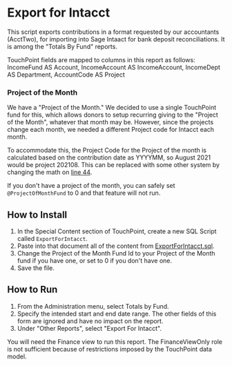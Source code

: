 # Export for Intacct

This script exports contributions in a format requested by our accountants (AcctTwo), for importing into Sage Intaact for 
bank deposit reconciliations.  It is among the "Totals By Fund" reports. 

TouchPoint fields are mapped to columns in this report as follows: 
    IncomeFund AS Account,
    IncomeAccount AS IncomeAccount,
    IncomeDept AS Department,
    AccountCode AS Project

### Project of the Month

We have a "Project of the Month." We decided to use a single TouchPoint fund for this, which allows donors to setup recurring giving to
the "Project of the Month", whatever that month may be. However, since the projects change each month, we needed a different
Project code for Intacct each month. 

To accommodate this, the Project Code for the Project of the month is calculated based on the contribution date as YYYYMM, so
August 2021 would be project 202108.  This can be replaced with some other system by changing the math on 
[line 44](ExportForIntacct.sql#L44). 

If you don't have a project of the month, you can safely set `@ProjectOfMonthFund` to 0 and that feature will not run. 

## How to Install

1. In the Special Content section of TouchPoint, create a new SQL Script called `ExportForIntacct`.  
1. Paste into that document all of the content from [ExportForIntacct.sql](ExportForIntacct.sql).  
1. Change the Project of the Month Fund Id to your Project of the Month fund if you have one, or set to 0 if you don't have one. 
1. Save the file.


## How to Run
1. From the Administration menu, select Totals by Fund.
1. Specify the intended start and end date range.  The other fields of this form are ignored and have no impact on the report.
1. Under "Other Reports", select "Export For Intacct". 

You will need the Finance view to run this report.  The FinanceViewOnly role is not sufficient because of restrictions imposed
by the TouchPoint data model.
